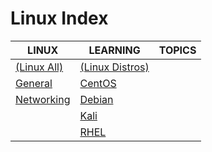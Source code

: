 # Linux Index

|LINUX|LEARNING|TOPICS|
|---|---|---|
|[(Linux All)](linux-all-index)|[(Linux Distros)](linux-distros-index)||
|[General](linux-general)|[CentOS](linux-centos)||
|[Networking](linux-networking)|[Debian](linux-debian)||
||[Kali](linux-kali)||
||[RHEL](linux-rhel)||
